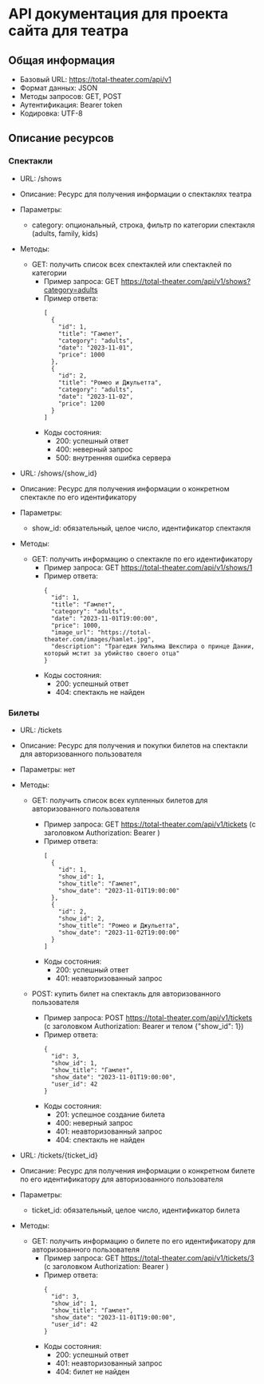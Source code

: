 # API документация для проекта сайта для театра

## Общая информация

- Базовый URL: https://total-theater.com/api/v1
- Формат данных: JSON
- Методы запросов: GET, POST
- Аутентификация: Bearer token
- Кодировка: UTF-8

## Описание ресурсов

### Спектакли

- URL: /shows
- Описание: Ресурс для получения информации о спектаклях театра
- Параметры:
  - category: опциональный, строка, фильтр по категории спектакля (adults, family, kids)
- Методы:
  - GET: получить список всех спектаклей или спектаклей по категории
    - Пример запроса: GET https://total-theater.com/api/v1/shows?category=adults
    - Пример ответа:
      ```
      [
        {
          "id": 1,
          "title": "Гамлет",
          "category": "adults",
          "date": "2023-11-01",
          "price": 1000
        },
        {
          "id": 2,
          "title": "Ромео и Джульетта",
          "category": "adults",
          "date": "2023-11-02",
          "price": 1200
        }
      ]
      ```
    - Коды состояния:
      - 200: успешный ответ
      - 400: неверный запрос
      - 500: внутренняя ошибка сервера

- URL: /shows/{show_id}
- Описание: Ресурс для получения информации о конкретном спектакле по его идентификатору
- Параметры:
  - show_id: обязательный, целое число, идентификатор спектакля
- Методы:
  - GET: получить информацию о спектакле по его идентификатору
    - Пример запроса: GET https://total-theater.com/api/v1/shows/1
    - Пример ответа:
      ```
      {
        "id": 1,
        "title": "Гамлет",
        "category": "adults",
        "date": "2023-11-01T19:00:00",
        "price": 1000,
        "image_url": "https://total-theater.com/images/hamlet.jpg",
        "description": "Трагедия Уильяма Шекспира о принце Дании, который мстит за убийство своего отца"
      }
      ```
    - Коды состояния:
      - 200: успешный ответ
      - 404: спектакль не найден

### Билеты

- URL: /tickets
- Описание: Ресурс для получения и покупки билетов на спектакли для авторизованного пользователя
- Параметры: нет
- Методы:
  - GET: получить список всех купленных билетов для авторизованного пользователя
    - Пример запроса: GET https://total-theater.com/api/v1/tickets (с заголовком Authorization: Bearer <token>)
    - Пример ответа:
      ```
      [
        {
          "id": 1,
          "show_id": 1,
          "show_title": "Гамлет",
          "show_date": "2023-11-01T19:00:00"
        },
        {
          "id": 2,
          "show_id": 2,
          "show_title": "Ромео и Джульетта",
          "show_date": "2023-11-02T19:00:00"
        }
      ]
      ```
    - Коды состояния:
      - 200: успешный ответ
      - 401: неавторизованный запрос

  - POST: купить билет на спектакль для авторизованного пользователя
    - Пример запроса: POST https://total-theater.com/api/v1/tickets (с заголовком Authorization: Bearer <token> и телом {"show_id": 1})
    - Пример ответа:
      ```
      {
        "id": 3,
        "show_id": 1,
        "show_title": "Гамлет",
        "show_date": "2023-11-01T19:00:00",
        "user_id": 42
      }
      ```
    - Коды состояния:
      - 201: успешное создание билета
      - 400: неверный запрос
      - 401: неавторизованный запрос
      - 404: спектакль не найден

- URL: /tickets/{ticket_id}
- Описание: Ресурс для получения информации о конкретном билете по его идентификатору для авторизованного пользователя
- Параметры:
  - ticket_id: обязательный, целое число, идентификатор билета
- Методы:
  - GET: получить информацию о билете по его идентификатору для авторизованного пользователя
    - Пример запроса: GET https://total-theater.com/api/v1/tickets/3 (с заголовком Authorization: Bearer <token>)
    - Пример ответа:
      ```
      {
        "id": 3,
        "show_id": 1,
        "show_title": "Гамлет",
        "show_date": "2023-11-01T19:00:00",
        "user_id": 42
      }
      ```
    - Коды состояния:
      - 200: успешный ответ
      - 401: неавторизованный запрос
      - 404: билет не найден
